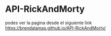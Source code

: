 # API-RickAndMorty
podes ver la pagina desde el siguiente link
https://brendalamas.github.io/API-RickAndMorty/

